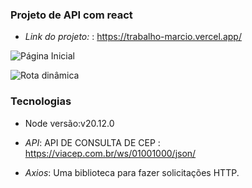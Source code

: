 ### Projeto de API com react

- *Link do projeto:* : https://trabalho-marcio.vercel.app/

 ![Página Inicial](/public/inicio.png)

 ![Rota dinâmica](/public/dinamica.png)

### Tecnologias

- Node versão:v20.12.0 

- *API*: API DE CONSULTA DE CEP : https://viacep.com.br/ws/01001000/json/

- *Axios*: Uma biblioteca para fazer solicitações HTTP.
